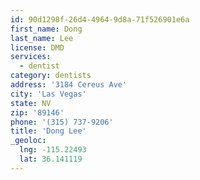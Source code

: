```yaml
---
id: 90d1298f-26d4-4964-9d8a-71f526901e6a
first_name: Dong
last_name: Lee
license: DMD
services:
  - dentist
category: dentists
address: '3184 Cereus Ave'
city: 'Las Vegas'
state: NV
zip: '89146'
phone: '(315) 737-9206'
title: 'Dong Lee'
_geoloc:
  lng: -115.22493
  lat: 36.141119
---
```

